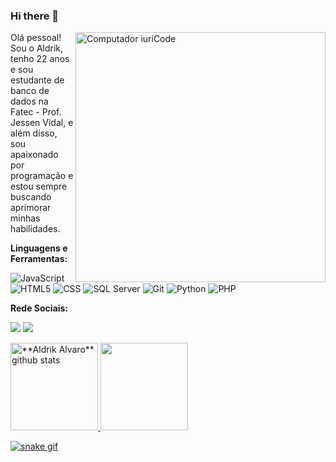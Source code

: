 
### Hi there 👋
<img src="https://i.pinimg.com/originals/3e/fc/f1/3efcf1e9a5f2c3354714699b321221b4.gif" min-width="400px" max-width="400px" width="400px" align="right" alt="Computador iuriCode">

<p align="left"> 
Olá pessoal! Sou o Aldrik, tenho 22 anos e sou estudante de banco de dados na Fatec - Prof. Jessen Vidal, e além disso, sou apaixonado por programação e estou sempre buscando aprimorar minhas habilidades. 

</p>

  **Linguagens e Ferramentas:**

<!-- ![Java](https://img.shields.io/badge/-Java-000000?style=flat&logo=Java&logoColor=007396) -->
![JavaScript](https://img.shields.io/badge/-JavaScript-000000?style=flat&logo=javascript)
![HTML5](https://img.shields.io/badge/-HTML5-000000?style=flat&logo=HTML5)
![CSS](https://img.shields.io/badge/-CSS-000000?style=flat&logo=CSS3&logoColor=1572B6)
![SQL Server](https://img.shields.io/badge/-SQL%20Server-000000?style=flat&logo=microsoft%20sql%20server)
![Git](https://img.shields.io/badge/-Git-000000?style=flat&logo=git)
![Python](https://img.shields.io/badge/Python-3.10-000000?style=flat&logo=python)
![PHP](https://img.shields.io/badge/PHP-7.4-000000?style=flat&logo=php)
</p>

 **Rede Sociais:**
 
  <a href="https://www.linkedin.com/in/aldrik-alvaro-0bb952180/" alt="Linkedin">
  <img src="https://img.shields.io/badge/-Linkedin-0e76a8?style=flat-square&logo=Linkedin&logoColor=white&link=LINK-DO-SEU-LINKEDIN" /></a>

  <a href="https://www.instagram.com/aldrik_alvaro/" alt="Instagram">
  <img src="https://img.shields.io/badge/-Instagram-DF0174?style=flat-square&labelColor=DF0174&logo=instagram&logoColor=white&link=LINK-DO-SEU-INSTAGRAM"/></a>
</p>  
  
<a href="https://github.com/Aldrik-Alvaro">
 <img height="140em" src="https://github-readme-stats.vercel.app/api?username=Aldrik-Alvaro&show_icons=true&theme=dark&line_height=27" alt="**Aldrik Alvaro** github stats"/>
</a>
<a href="https://github.com/Aldrik-Alvaro">
<img height="140em" src="https://github-readme-stats.vercel.app/api/top-langs/?username=Aldrik-Alvaro&layout=compact&langs_count=7&theme=dark&line_height=27"/>

![snake gif](https://raw.githubusercontent.com/Aldrik-Alvaro/Aldrik-Alvaro/output/github-contribution-grid-snake.gif)
